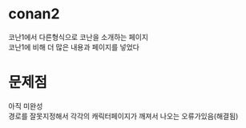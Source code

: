 # conan2
코난1에서 다른형식으로 코난을 소개하는 페이지<br>
코난1에 비해 더 많은 내용과 페이지를 넣었다<br>

# 문제점
아직 미완성<br>
경로를 잘못지정해서 각각의 캐릭터페이지가 깨져서 나오는 오류가있음(해결됨)<br>
